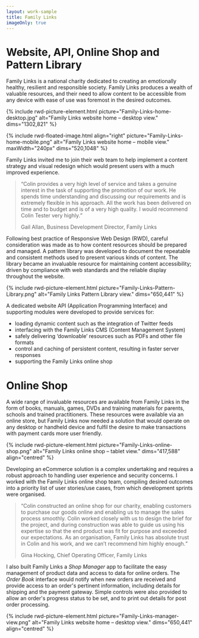 ```yaml
---
layout: work-sample
title: Family Links
imageOnly: true
---
```


# Website, API, Online Shop and Pattern Library

Family Links is a national charity dedicated to creating an emotionally healthy, resilient and responsible society. Family Links produces a wealth of valuable resources, and their need to allow content to be accessible from any device with ease of use was foremost in the desired outcomes.

{% include rwd-picture-element.html picture="Family-Links-home-desktop.jpg" alt="Family Links website home – desktop view." dims="1302,821" %}

<div class="float-group" markdown="1">
{% include rwd-floated-image.html align="right" picture="Family-Links-home-mobile.png" alt="Family Links website home – mobile view." maxWidth="240px" dims="520,1048" %}

Family Links invited me to join their web team to help implement a content strategy and visual redesign which would present users with a much improved experience.

<blockquote class="long-format"><q>Colin provides a very high level of service and takes a genuine interest in the task of supporting the promotion of our work. He spends time understanding and discussing our requirements and is extremely flexible in his approach. All the work has been delivered on time and to budget and is of a very high quality. I would recommend Colin Tester very highly.</q><p class="by-line">Gail Allan, Business Development Director, Family Links</p></blockquote>

Following best practice of Responsive Web Design (RWD), careful consideration was made as to how content resources should be prepared and managed. A pattern library was developed to document the repeatable and consistent methods used to present various kinds of content. The library became an invaluable resource for maintaining content accessibility; driven by compliance with web standards and the reliable display throughout the website.

{% include rwd-picture-element.html picture="Family-Links-Pattern-Library.png" alt="Family Links Pattern Library view." dims="650,441" %}

A dedicated website API (Application Programming Interface) and supporting modules were developed to provide services for:

- loading dynamic content such as the integration of Twitter feeds
- interfacing with the Family Links CMS (Content Management System)
- safely delivering ‘downloable’ resources such as PDFs and other file formats
- control and caching of persistent content, resulting in faster server responses
- supporting the Family Links online shop

# Online Shop

A wide range of invaluable resources are available from Family Links in the form of books, manuals, games, DVDs and training materials for parents, schools and trained practitioners. These resources were available via an online store, but Family Links now needed a solution that would operate on any desktop or handheld device and fulfil the desire to make transactions with payment cards more user friendly.

{% include rwd-picture-element.html picture="Family-Links-online-shop.png" alt="Family Links online shop – tablet view." dims="417,588" align="centred" %}

Developing an eCommerce solution is a complex undertaking and requires a robust approach to handling user experience and security concerns.  I worked with the Family Links online shop team, compiling desired outcomes into a priority list of user stories/use cases, from which development sprints were organised.

<blockquote class="long-format"><q>Colin constructed an online shop for our charity, enabling customers to purchase our goods online and enabling us to manage the sales process smoothly. Colin worked closely with us to design the brief for the project, and during construction was able to guide us using his expertise so that the end product was fit for purpose and exceeded our expectations. As an organisation, Family Links has absolute trust in Colin and his work, and we can’t recommend him highly enough.</q><p class="by-line">Gina Hocking, Chief Operating Officer, Family Links</p></blockquote>

I also built Family Links a _Shop Manager_ app to facilitate the easy management of product data and access to data for online orders. The _Order Book_ interface would notify when new orders are received and provide access to an order's pertinent information, including details for shipping and the payment gateway. Simple controls were also provided to allow an order's progress status to be set, and to print out details for post order processing.

{% include rwd-picture-element.html picture="Family-Links-manager-view.png" alt="Family Links website home – desktop view." dims="650,441" align="centred" %}


</div>

